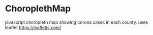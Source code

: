 # ChoroplethMap
javascript choropleth map showing corona cases in each county.
uses leaflet https://leafletjs.com/
